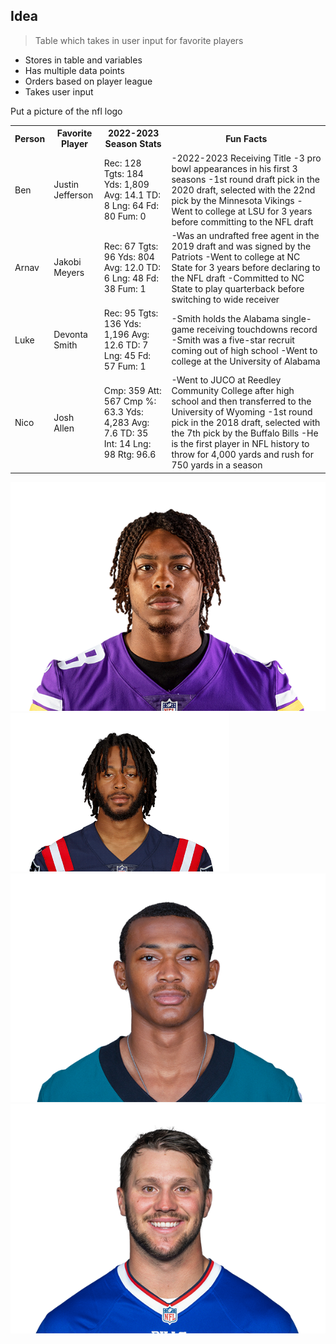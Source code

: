 ## Idea
> Table which takes in user input for favorite players
- Stores in table and variables
- Has multiple data points
- Orders based on player league
- Takes user input

Put a picture of the nfl logo

<table>
  <tr>
    <th>Person</th>
    <th>Favorite Player</th>
    <th>2022-2023 Season Stats</th>
    <th>Fun Facts</th>
  </tr>
  <tr>
    <td>Ben</td>
    <td>Justin Jefferson</td>
    <td>Rec: 128
    Tgts: 184
    Yds: 1,809
    Avg: 14.1
    TD: 8
    Lng: 64
    Fd: 80
    Fum: 0</td>
    <td> -2022-2023 Receiving Title
    -3 pro bowl appearances in his first 3 seasons
    -1st round draft pick in the 2020 draft, selected with the 22nd pick by the Minnesota Vikings
    -Went to college at LSU for 3 years before committing to the NFL draft</td>
  </tr>
  <tr>
    <td>Arnav</td>
    <td>Jakobi Meyers</td>
    <td>Rec: 67
    Tgts: 96
    Yds: 804
    Avg: 12.0
    TD: 6
    Lng: 48
    Fd: 38
    Fum: 1</td>
    <td> -Was an undrafted free agent in the 2019 draft and was signed by the Patriots
    -Went to college at NC State for 3 years before declaring to the NFL draft
    -Committed to NC State to play quarterback before switching to wide receiver</td>
  </tr>
  <tr>
    <td>Luke</td>
    <td>Devonta Smith</td>
    <td>Rec: 95
    Tgts: 136
    Yds: 1,196
    Avg: 12.6
    TD: 7
    Lng: 45
    Fd: 57
    Fum: 1</td>
    <td> -Smith holds the Alabama single-game receiving touchdowns record
    -Smith was a five-star recruit coming out of high school
    -Went to college at the University of Alabama</td>
  </tr>
  <tr>
    <td>Nico</td>
    <td>Josh Allen</td>
    <td>Cmp: 359
    Att: 567
    Cmp %: 63.3
    Yds: 4,283
    Avg: 7.6
    TD: 35
    Int: 14
    Lng: 98
    Rtg: 96.6</td>
    <td> -Went to JUCO at Reedley Community College after high school and then transferred to the University of Wyoming
    -1st round pick in the 2018 draft, selected with the 7th pick by the Buffalo Bills
    -He is the first player in NFL history to throw for 4,000 yards and rush for 750 yards in a season</td>
  </tr>
</table>

![](/images/justinjefferson.png)
![](/images/jakobimeyers.png)
![](/images/devonta.png)
![](/images/josha.png)